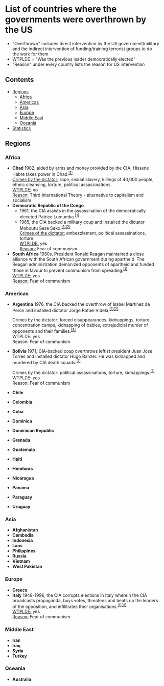 # List of countries where the governments were overthrown by the US

* "Overthrown" includes direct intervention by the US government/military and the indirect intervention of funding/training terrorist groups to do the work for them
* WTPLDE = "Was the previous leader democratically elected"
* "Reason" under every country lists the reason for US intervention

## Contents

- [Regions](#regions)
  * [Africa](#africa)
  * [Americas](#americas)
  * [Asia](#asia)
  * [Europe](#europe)
  * [Middle East](#middle-east)
  * [Oceania](#oceania)
- [Statistics](#statistics)
  
## Regions

### Africa

- **Chad** 1982, aided by arms and money provided by the CIA, Hissene Habre takes power in Chad.<sup>[[1]](https://en.wikipedia.org/wiki/Hissène_Habré#Support_of_the_U.S._and_France)</sup>  
   <ins>Crimes by the dictator:</ins> rape, sexual slavery, killings of 40,000 people, ethnic cleansing, torture, political assassinations.  
   <ins>WTPLDE:</ins> no  
   <ins>Reason:</ins> Third International Theory - alternative to capitalism and socialism
- **Democratic Republic of the Congo**
  *  1961, the CIA assists in the assassination of the democratically eleceted Patrice Lumumba.<sup>[[1]](https://en.wikipedia.org/wiki/Patrice_Lumumba#United_States_involvement)</sup>
  * 1965, the CIA backed a military coup and installed the dictator Moboutu Sese Seko.<sup>[[1]](https://en.wikipedia.org/wiki/CIA_activities_in_the_Democratic_Republic_of_the_Congo)[[2]](https://en.wikipedia.org/wiki/Mobutu_Sese_Seko#Coalition_government)</sup>  
  <ins>Crimes of the dictator:</ins> embezzlement, political assassinations, torture  
  <ins>WTPLDE:</ins> yes  
  <ins>Reason:</ins> Fear of communism
- **South Africa** 1980s, President Ronald Reagan maintained a close alliance with the South African government during apartheid. The Reagan administration demonized opponents of apartheid and funded those in favour to prevent communism from spreading.<sup>[[1]](https://www.salon.com/2011/02/05/ronald_reagan_apartheid_south_africa/)</sup>  
  <ins>WTPLDE:</ins> yes  
  <ins>Reason:</ins> Fear of communism


### Americas

- **Argentina** 1976, the CIA backed the overthrow of Isabel Martínez de Perón and installed dictator Jorge Rafael Videla.<sup>[[1]](https://en.wikipedia.org/wiki/Isabel_Martínez_de_Perón)[[2]](https://en.wikipedia.org/wiki/Operation_Condor#Antecedents:_The_1970s)</sup>

  Crimes by the dictator: forced disappearances, kidnappings, torture, concentration camps, kidnapping of babies, extrajudicial murder of opponents and their families.<sup>[[3]](https://en.wikipedia.org/wiki/Jorge_Rafael_Videla)</sup>  
  WTPLDE: yes  
  Reason: Fear of communism
- **Bolivia** 1971, CIA-backed coup overthrows leftist president Juan Jose Torres and installed dictator Hugo Banzer. He was kidnapped and murdered by CIA death squads.<sup>[[1]](https://en.wikipedia.org/wiki/Operation_Condor#Antecedents:_The_1970s)</sup>

  Crimes by the dictator: political assassinations, torture, kidnappings.<sup>[[1]](https://en.wikipedia.org/wiki/Hugo_Banzer)</sup>  
  WTPLDE: yes  
  Reason: Fear of communism
- **Chile**
- **Colombia**
- **Cuba**
- **Dominica**
- **Dominican Republic**
- **Grenada**
- **Guatemala**
- **Haiti**
- **Honduras**
- **Nicaragua**
- **Panama**
- **Paraguay**
- **Uruguay**


### Asia

- **Afghanistan**
- **Cambodia**
- **Indonesia**
- **Laos**
- **Philippines**
- **Russia**
- **Vietnam**
- **West Pakistan**


### Europe

- **Greece**
- **Italy** 1948-1996, the CIA corrupts elections in Italy wherein the CIA broadcasts propaganda, buys votes, threatens and beats up the leaders of the opposition, and infilitrates their organisations.<sup>[[1]](https://en.wikipedia.org/wiki/CIA_activities_in_Italy)</sup><sup>[[2]](https://en.wikipedia.org/wiki/Italian_general_election,_1948#Superpower_influence)</sup>  
   <ins>WTPLDE:</ins> yes  
   <ins>Reason:</ins> Fear of communism


### Middle East

- **Iran**
- **Iraq**
- **Syria**
- **Turkey**


### Oceania

- **Australia**
